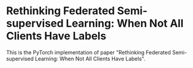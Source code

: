 # Rethinking Federated Semi-supervised Learning: When Not All Clients Have Labels
This is the PyTorch implementation of paper "Rethinking Federated Semi-supervised Learning: When Not All Clients Have Labels". 
